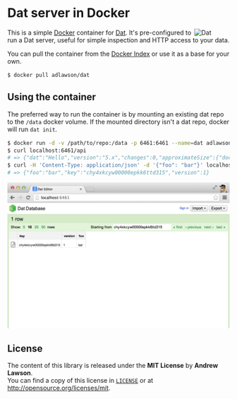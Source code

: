 # Dat server in Docker

<img src="http://maxogden.github.io/slides/realtimeconf/images/dat-logo.png" alt="Dat" align="right" width=80/>

This is a simple [Docker][docker] container for [Dat][dat]. It's pre-configured
to run a Dat server, useful for simple inspection and HTTP access to your data.

You can pull the container from the [Docker Index][index] or use it as a base
for your own.
```bash
$ docker pull adlawson/dat
```

## Using the container
The preferred way to run the container is by mounting an existing dat repo to
the `/data` docker volume. If the mounted directory isn't a dat repo, docker
will run `dat init`.
```bash
$ docker run -d -v /path/to/repo:/data -p 6461:6461 --name=dat adlawson/dat
$ curl localhost:6461/api
# => {"dat":"Hello","version":"5.x","changes":0,"approximateSize":{"documents":"0 B"}}
$ curl -H 'Content-Type: application/json' -d '{"foo": "bar"}' localhost:6461/api/rows
# => {"foo":"bar","key":"chy4xkcyw00000epkk6ttd315","version":1}
```

![Dat Editor][screenshot]

## License
The content of this library is released under the **MIT License** by
**Andrew Lawson**.<br/> You can find a copy of this license in
[`LICENSE`][license] or at http://opensource.org/licenses/mit.

<!-- Links -->
[docker]: https://www.docker.com
[dat]: http://dat-data.com

<!-- Project -->
[index]: https://registry.hub.docker.com/u/adlawson/dat/
[license]: /LICENSE
[screenshot]: screenshot.png
